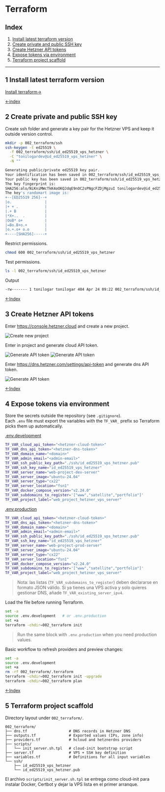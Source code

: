 # Terraform

## Index

1. [Install latest terraform version](#1-install-latest-terraform-version)
2. [Create private and public SSH key](#2-create-private-and-public-ssh-key)
3. [Create Hetzner API tokens](#3-create-hetzner-api-tokens)
4. [Expose tokens via environment](#4-expose-tokens-via-environment)
5. [Terraform project scaffold](#5-terraform-project-scaffold)



---

## 1 Install latest terraform version

[Install terraform→](https://developer.hashicorp.com/terraform/install) 


[←index](#terraform)

## 2 Create private and public SSH key  

Create ssh folder and generate a key pair for the Hetzner VPS and keep it outside version control.   

```bash
mkdir -p 002_terraform/ssh
ssh-keygen -t ed25519 \
  -f 002_terraform/ssh/id_ed25519_vps_hetzner \
  -C "tonilogardev@id_ed25519_vps_hetzner" \
  -N ""
```

```bash
Generating public/private ed25519 key pair.
Your identification has been saved in 002_terraform/ssh/id_ed25519_vps_hetzner
Your public key has been saved in 002_terraform/ssh/id_ed25519_vps_hetzner.pub
The key fingerprint is:
SHA256:alo/NiKniMWcTkK4oOKQJdqE9nOC2sPNgcFZDjMgzuI tonilogardev@id_ed25519_vps_hetzner
The key's randomart image is:
+--[ED25519 256]--+
|o.               |
|+ + .            |
|.+ B             |
|*X+..  .         |
|OoB* o+          |
|=Bo.B+o.+        |
|o.+.o+ o.o       |
+----[SHA256]-----+
```

Restrict permissions.

```bash
chmod 600 002_terraform/ssh/id_ed25519_vps_hetzner
```

Test permissions.

```bash
ls -l 002_terraform/ssh/id_ed25519_vps_hetzner
```
Output

```bash
-rw------- 1 tonilogar tonilogar 484 Apr 24 09:22 002_terraform/ssh/id_ed25519_vps_hetzner
```

[←Index](#index)


## 3 Create Hetzner API tokens

Enter https://console.hetzner.cloud and create a new project.

![Create new project](./img/006_hetznet_api_token.png)

Enter in project and generate cloud API token.

![Generate API token](./img/007_hetznet_api_token.png)
![Generate API token](./img/008_hetznet_api_token.png)

Enter https://dns.hetzner.com/settings/api-token and generate dns API token.

![Generate API token](./img/009_hetznet_api_token.png)

[←Index](#index)

## 4 Expose tokens via environment

Store the secrets outside the repository (see `.gitignore`).  
Each `.env` file must export the variables with the `TF_VAR_` prefix so Terraform picks them up automatically.


[.env.development](../.env.development) 
```bash
TF_VAR_cloud_api_token="<hetzner-cloud-token>"
TF_VAR_dns_api_token="<hetzner-dns-token>"
TF_VAR_domain_name="<domain>"
TF_VAR_admin_email="<admin-email>"
TF_VAR_ssh_public_key_path="./ssh/id_ed25519_vps_hetzner.pub"
TF_VAR_ssh_key_name="id_ed25519_vps_hetzner"
TF_VAR_server_name="web-project-dev-server"
TF_VAR_server_image="ubuntu-24.04"
TF_VAR_server_type="cx22"
TF_VAR_server_location="fsn1"
TF_VAR_docker_compose_version="v2.24.0"
TF_VAR_subdomains_to_register='["www","satellite","portfolio"]'
TF_VAR_project_label="web_project_hetzner_vps_server"
```

[.env.production](../.env.production) 
```bash
TF_VAR_cloud_api_token="<hetzner-cloud-token>"
TF_VAR_dns_api_token="<hetzner-dns-token>"
TF_VAR_domain_name="<domain>"
TF_VAR_admin_email="<admin-email>"
TF_VAR_ssh_public_key_path="./ssh/id_ed25519_vps_hetzner.pub"
TF_VAR_ssh_key_name="id_ed25519_vps_hetzner"
TF_VAR_server_name="web-project-prod-server"
TF_VAR_server_image="ubuntu-24.04"
TF_VAR_server_type="cx22"
TF_VAR_server_location="fsn1"
TF_VAR_docker_compose_version="v2.24.0"
TF_VAR_subdomains_to_register='["www","satellite","portfolio"]'
TF_VAR_project_label="web_project_hetzner_vps_server"
```

> Nota: las listas (`TF_VAR_subdomains_to_register`) deben declararse en formato JSON válido.
> Si ya tienes una VPS activa y solo quieres gestionar DNS, añade `TF_VAR_existing_server_ipv4`.

Load the file before running Terraform.

```bash
set -a
source .env.development   # or .env.production
set +a
terraform -chdir=002_terraform init
```

> Run the same block with `.env.production` when you need production values.

Basic workflow to refresh providers and preview changes:

```bash
set -a
source .env.development
set +a
rm -rf 002_terraform/.terraform
terraform -chdir=002_terraform init -upgrade
terraform -chdir=002_terraform plan
```

[←Index](#index)

## 5 Terraform project scaffold

Directory layout under `002_terraform/`.

```
002_terraform/
├── dns.tf                   # DNS records in Hetzner DNS
├── outputs.tf               # Exported values (IPs, zone info)
├── providers.tf             # hcloud and hetznerdns providers
├── scripts/
│   └── init_server.sh.tpl   # cloud-init bootstrap script
├── server.tf                # VPS + SSH key definition
├── variables.tf             # Definitions for all input variables
└── ssh/
    ├── id_ed25519_vps_hetzner
    └── id_ed25519_vps_hetzner.pub
```

El archivo `scripts/init_server.sh.tpl` se entrega como cloud-init para instalar Docker, Certbot y dejar la VPS lista en el primer arranque.
